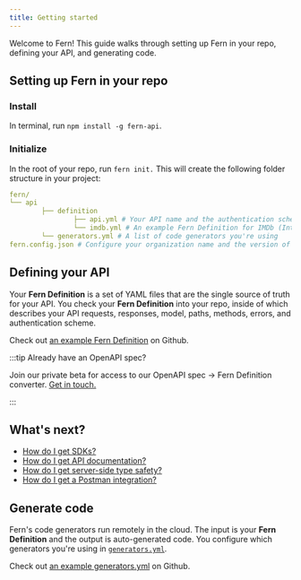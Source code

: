 ```yaml
---
title: Getting started
---
```


<!-- markdownlint-disable MD033 MD025 MD010 -->

Welcome to Fern! This guide walks through setting up Fern in your repo, defining your API, and generating code.

## Setting up Fern in your repo

### Install

In terminal, run `npm install -g fern-api`.

### Initialize

In the root of your repo, run `fern init.` This will create the following folder structure in your project:

```yml
fern/
└── api
		├── definition
				├── api.yml # Your API name and the authentication scheme
				└── imdb.yml # An example Fern Definition for IMDb (International Movie Database)
		└── generators.yml # A list of code generators you're using
fern.config.json # Configure your organization name and the version of Fern CLI you're using
```

## Defining your API

Your **Fern Definition** is a set of YAML files that are the single source of truth for your API. You check your **Fern Definition** into your repo, inside of which describes your API requests, responses, model, paths, methods, errors, and authentication scheme.

Check out [an example Fern Definition](https://github.com/fern-api/fern-examples/blob/main/fern/api/definition/movie.yml) on Github.

:::tip Already have an OpenAPI spec?

Join our private beta for access to our OpenAPI spec -> Fern Definition converter. [Get in touch.](mailto:hey@buildwithfern.com?subject=%5BPrivate%20Beta%5D%20OpenAPI%20to%20Fern%20Definition%20converter)

:::

## What's next?

- [How do I get SDKs?](./features/sdk.md)
- [How do I get API documentation?](./features/api-docs.md)
- [How do I get server-side type safety?](./features/server.md)
- [How do I get a Postman integration?](./features/postman.md)

## Generate code

Fern's code generators run remotely in the cloud. The input is your **Fern Definition** and the output is auto-generated code. You configure which generators you're using in [`generators.yml`](./cli/generate.md).

Check out [an example generators.yml](https://github.com/fern-api/fern-examples/blob/main/fern/api/generators.yml) on Github.
